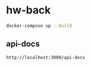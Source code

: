 # hw-back

```bash
docker-compose up --build
```

## api-docs

```
http://localhost:3000/api-docs
```
